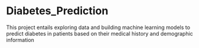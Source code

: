 # Diabetes_Prediction
This project entails exploring data and building  machine learning models to predict diabetes in patients based on their medical history and demographic information
